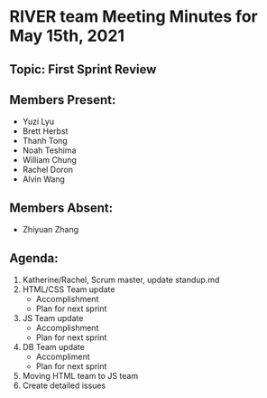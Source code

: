 # RIVER team Meeting Minutes for May 15th, 2021

## Topic: First Sprint Review

## Members Present:
- Yuzi Lyu
- Brett Herbst
- Thanh Tong
- Noah Teshima
- William Chung
- Rachel Doron
- Alvin Wang
    
## Members Absent:
- Zhiyuan Zhang


## Agenda:
1. Katherine/Rachel, Scrum master, update standup.md
2. HTML/CSS Team update
    - Accomplishment
    - Plan for next sprint
3. JS Team update
    - Accomplishment
    - Plan for next sprint
4. DB Team update
    - Accompliment
    - Plan for next sprint
5. Moving HTML team to JS team
6. Create detailed issues
